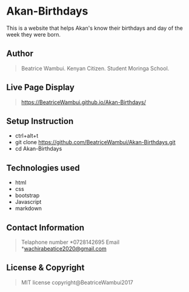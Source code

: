 # Akan-Birthdays
This is a website that helps Akan's know their birthdays and day of the week they were born.

## Author
>Beatrice Wambui.
>Kenyan Citizen.
>Student Moringa School.

## Live Page Display
> https://BeatriceWambui.github.io/Akan-Birthdays/

## Setup Instruction
* ctrl+alt+t
* git clone https://github.com/BeatriceWambui/Akan-Birthdays.git
* cd Akan-Birthdays

## Technologies used
* html
* css
* bootstrap
* Javascript
* markdown

## Contact Information
>Telaphone number
*0728142695
>Email
*wachirabeatice2020@gmail.com

## License & Copyright
 > MIT license
 >copyright@BeatriceWambui2017

